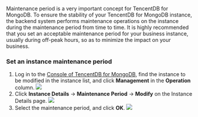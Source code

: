 Maintenance period is a very important concept for TencentDB for MongoDB. To ensure the stability of your TencentDB for MongoDB instance, the backend system performs maintenance operations on the instance during the maintenance period from time to time. It is highly recommended that you set an acceptable maintenance period for your business instance, usually during off-peak hours, so as to minimize the impact on your business.


### Set an instance maintenance period
1. Log in to the [Console of TencentDB for MongoDB](https://console.cloud.tencent.com/mongodb/), find the instance to be modified in the instance list, and click **Management** in the **Operation** column.
![](https://main.qcloudimg.com/raw/32ef47bf7acfa1cbf11fb6828183c527.png)
2. Click **Instance Details** -> **Maintenance Period** -> **Modify** on the Instance Details page.
![](https://main.qcloudimg.com/raw/777efda17efd8db4dec0cde6a5bdf2ab.png)
3. Select the maintenance period, and click **OK**.
![](https://main.qcloudimg.com/raw/b5abf5a959270261d26d7fe0cabb701f.png)


